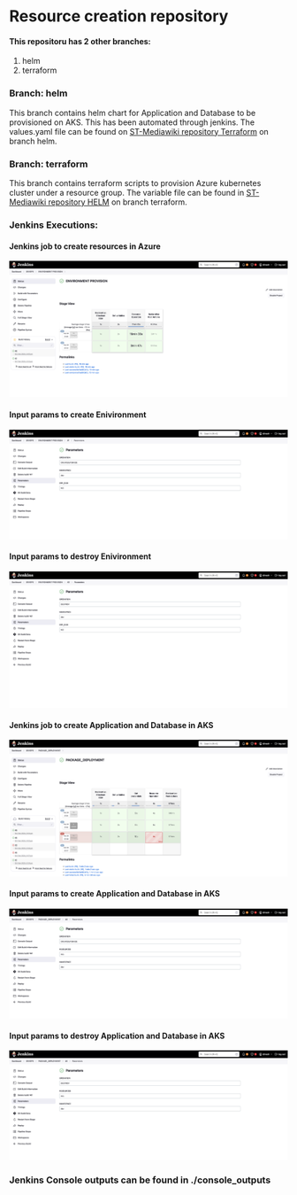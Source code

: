 # Resource creation repository

#### This repositoru has 2 other branches:
1. helm
2. terraform

### Branch: helm
This branch contains helm chart for Application and Database to be provisioned on AKS. This has been automated through jenkins. The values.yaml file can be found on [ST-Mediawiki repository Terraform](https://github.com/dineshnatarajan111/ST-Mediawiki/tree/terraform "ST-Mediawiki") on branch helm.


### Branch: terraform
This branch contains terraform scripts to provision Azure kubernetes cluster under a resource group. The variable file can be found in [ST-Mediawiki repository HELM](https://github.com/dineshnatarajan111/ST-Mediawiki/tree/helm "ST-Mediawiki") on branch terraform.

### Jenkins Executions:

#### Jenkins job to create resources in Azure

![ENV_JENKINS][logo1]

[logo1]: https://github.com/dineshnatarajan111/mediawiki/blob/main/img/ENV_JENKINS.png "ENV_JENKINS"

#### Input params to create Enivironment

![ENV_CREATE][logo2]

[logo2]: https://github.com/dineshnatarajan111/mediawiki/blob/main/img/ENV_CREATE.png "ENV_CREATE"

#### Input params to destroy Enivironment

![ENV_DESTROY][logo3]

[logo3]: https://github.com/dineshnatarajan111/mediawiki/blob/main/img/ENV_DESTROY.png "ENV_DESTROY"

#### Jenkins job to create Application and Database in AKS

![HELM_JENKINS][logo4]

[logo4]: https://github.com/dineshnatarajan111/mediawiki/blob/main/img/HELM_JENKINS.png "HELM_JENKINS"

#### Input params to create Application and Database in AKS

![HELM_CREATE][logo5]

[logo5]: https://github.com/dineshnatarajan111/mediawiki/blob/main/img/HELM_CREATE.png "HELM_CREATE"

#### Input params to destroy Application and Database in AKS

![HELM_DESTROY][logo6]

[logo6]: https://github.com/dineshnatarajan111/mediawiki/blob/main/img/HELM_DESTROY.png "HELM_DESTROY"

### Jenkins Console outputs can be found in ./console_outputs